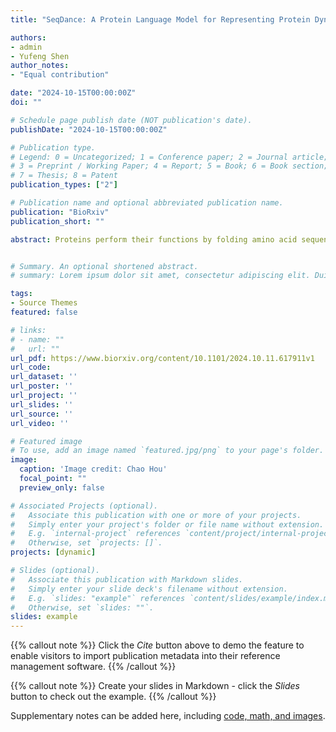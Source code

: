 ```yaml
---
title: "SeqDance: A Protein Language Model for Representing Protein Dynamic Properties"

authors:
- admin
- Yufeng Shen
author_notes:
- "Equal contribution"

date: "2024-10-15T00:00:00Z"
doi: ""

# Schedule page publish date (NOT publication's date).
publishDate: "2024-10-15T00:00:00Z"

# Publication type.
# Legend: 0 = Uncategorized; 1 = Conference paper; 2 = Journal article;
# 3 = Preprint / Working Paper; 4 = Report; 5 = Book; 6 = Book section;
# 7 = Thesis; 8 = Patent
publication_types: ["2"]

# Publication name and optional abbreviated publication name.
publication: "BioRxiv"
publication_short: ""

abstract: Proteins perform their functions by folding amino acid sequences into dynamic structural ensembles. Despite the important role of protein dynamics, their complexity and the absence of efficient representation methods have limited their integration into studies on protein function and mutation fitness, especially in deep learning applications. To address this, we present SeqDance, a protein language model designed to learn representation of protein dynamic properties directly from sequence alone. SeqDance is pre-trained on dynamic biophysical properties derived from over 30,400 molecular dynamics trajectories and 28,600 normal mode analyses. Our results show that SeqDance effectively captures local dynamic interactions, co-movement patterns, and global conformational features, even for proteins lacking homologs in the pre-training set. Additionally, we showed that SeqDance enhances the prediction of protein fitness landscapes, disorder-to-order transition binding regions, and phase-separating proteins. By learning dynamic properties from sequence, SeqDance complements conventional evolution- and static structure-based methods, offering new insights into protein behavior and function.


# Summary. An optional shortened abstract.
# summary: Lorem ipsum dolor sit amet, consectetur adipiscing elit. Duis posuere tellus ac convallis placerat. Proin tincidunt magna sed ex sollicitudin condimentum.

tags:
- Source Themes
featured: false

# links:
# - name: ""
#   url: ""
url_pdf: https://www.biorxiv.org/content/10.1101/2024.10.11.617911v1
url_code: 
url_dataset: ''
url_poster: ''
url_project: ''
url_slides: ''
url_source: ''
url_video: ''

# Featured image
# To use, add an image named `featured.jpg/png` to your page's folder. 
image:
  caption: 'Image credit: Chao Hou'
  focal_point: ""
  preview_only: false

# Associated Projects (optional).
#   Associate this publication with one or more of your projects.
#   Simply enter your project's folder or file name without extension.
#   E.g. `internal-project` references `content/project/internal-project/index.md`.
#   Otherwise, set `projects: []`.
projects: [dynamic]

# Slides (optional).
#   Associate this publication with Markdown slides.
#   Simply enter your slide deck's filename without extension.
#   E.g. `slides: "example"` references `content/slides/example/index.md`.
#   Otherwise, set `slides: ""`.
slides: example
---
```


{{% callout note %}}
Click the *Cite* button above to demo the feature to enable visitors to import publication metadata into their reference management software.
{{% /callout %}}

{{% callout note %}}
Create your slides in Markdown - click the *Slides* button to check out the example.
{{% /callout %}}

Supplementary notes can be added here, including [code, math, and images](https://wowchemy.com/docs/writing-markdown-latex/).
